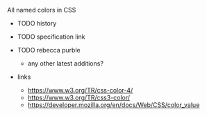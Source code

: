 All named colors in CSS

- TODO history
- TODO specification link
- TODO rebecca purble
    - any other latest additions?

- links
    - https://www.w3.org/TR/css-color-4/
    - https://www.w3.org/TR/css3-color/
    - https://developer.mozilla.org/en/docs/Web/CSS/color_value


